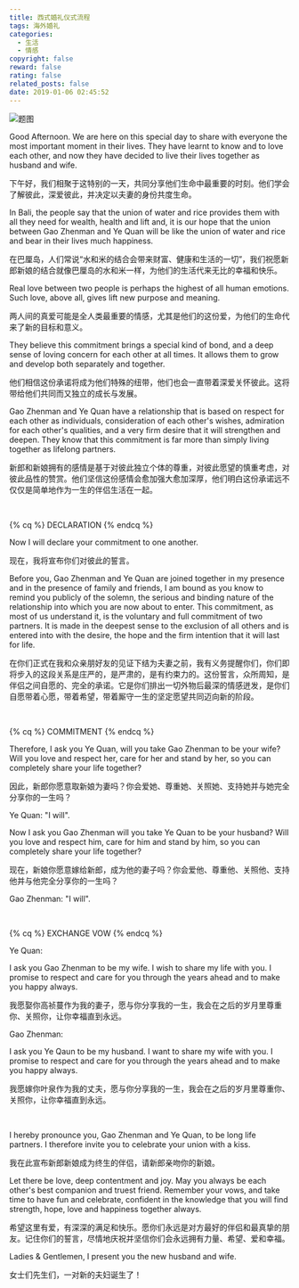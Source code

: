 ```yaml
---
title: 西式婚礼仪式流程
tags: 海外婚礼
categories:
  - 生活
  - 情感
copyright: false
reward: false
rating: false
related_posts: false
date: 2019-01-06 02:45:52
---
```


![题图](http://yearito-1256884783.image.myqcloud.com/thumbnails/wedding.jpg!thumbnail)

Good Afternoon. We are here on this special day to share with everyone the most important moment in their lives. They have learnt to know and to love each other, and now they have decided to live their lives together as husband and wife.

<!-- more -->


下午好，我们相聚于这特别的一天，共同分享他们生命中最重要的时刻。他们学会了解彼此，深爱彼此，并决定以夫妻的身份共度生命。


In Bali, the people say that the union of water and rice provides them with all they need for wealth, health and lift and, it is our hope that the union between Gao Zhenman and Ye Quan will be like the union of water and rice and bear in their lives much happiness.

在巴厘岛，人们常说“水和米的结合会带来财富、健康和生活的一切”，我们祝愿新郎新娘的结合就像巴厘岛的水和米一样，为他们的生活代来无比的幸福和快乐。

Real love between two people is perhaps the highest of all human emotions. Such love, above all, gives lift new purpose and meaning.

两人间的真爱可能是全人类最重要的情感，尤其是他们的这份爱，为他们的生命代来了新的目标和意义。

They believe this commitment brings a special kind of bond, and a deep sense of loving concern for each other at all times. It allows them to grow and develop both separately and together.

他们相信这份承诺将成为他们特殊的纽带，他们也会一直带着深爱关怀彼此。这将带给他们共同而又独立的成长与发展。

Gao Zhenman and Ye Quan have a relationship that is based on respect for each other as individuals, consideration of each other's wishes, admiration for each other's qualities, and a very firm desire that it will strengthen and deepen. They know that this commitment is far more than simply living together as lifelong partners.

新郎和新娘拥有的感情是基于对彼此独立个体的尊重，对彼此愿望的慎重考虑，对彼此品性的赞赏。他们坚信这份感情会愈加强大愈加深厚，他们明白这份承诺远不仅仅是简单地作为一生的伴侣生活在一起。

<br />

{% cq %} DECLARATION {% endcq %}

Now I will declare your commitment to one another.

现在，我将宣布你们对彼此的誓言。

Before you, Gao Zhenman and Ye Quan are joined together in my presence and in the presence of family and friends, I am bound as you know to remind you publicly of the solemn, the serious and binding nature of the relationship into which you are now about to enter. This commitment, as most of us understand it, is the voluntary and full commitment of two partners. It is made in the deepest sense to the exclusion of all others and is entered into with the desire, the hope and the firm intention that it will last for life.

在你们正式在我和众亲朋好友的见证下结为夫妻之前，我有义务提醒你们，你们即将步入的这段关系是庄严的，是严肃的，是有约束力的。这份誓言，众所周知，是伴侣之间自愿的、完全的承诺。它是你们排出一切外物后最深的情感迸发，是你们自愿带着心愿，带着希望，带着厮守一生的坚定愿望共同迈向新的阶段。

<br />

{% cq %} COMMITMENT {% endcq %}

Therefore, I ask you Ye Quan, will you take Gao Zhenman to be your wife? Will you love and respect her, care for her and stand by her, so you can completely share your life together?

因此，新郎你愿意取新娘为妻吗？你会爱她、尊重她、关照她、支持她并与她完全分享你的一生吗？

Ye Quan: "I will".

Now I ask you Gao Zhenman will you take Ye Quan to be your husband? Will you love and respect him, care for him and stand by him, so you can completely share your life together?

现在，新娘你愿意嫁给新郎，成为他的妻子吗？你会爱他、尊重他、关照他、支持他并与他完全分享你的一生吗？

Gao Zhenman: "I will".

<br />

{% cq %} EXCHANGE VOW {% endcq %}

Ye Quan:

I ask you Gao Zhenman to be my wife. I wish to share my life with you. I promise to respect and care for you through the years ahead and to make you happy always.

我愿娶你高祯蔓作为我的妻子，愿与你分享我的一生，我会在之后的岁月里尊重你、关照你，让你幸福直到永远。

Gao Zhenman:

I ask you Ye Qaun to be my husband. I want to share my wife with you. I promise to respect and care for you through the years ahead and to make you happy always.

我愿嫁你叶泉作为我的丈夫，愿与你分享我的一生，我会在之后的岁月里尊重你、关照你，让你幸福直到永远。

<br />

I hereby pronounce you, Gao Zhenman and Ye Quan, to be long life partners. I therefore invite you to celebrate your union with a kiss.

我在此宣布新郎新娘成为终生的伴侣，请新郎亲吻你的新娘。

Let there be love, deep contentment and joy. May you always be each other's best companion and truest friend. Remember your vows, and take time to have fun and celebrate, confident in the knowledge that you will find strength, hope, love and happiness together always.

希望这里有爱，有深深的满足和快乐。愿你们永远是对方最好的伴侣和最真挚的朋友。记住你们的誓言，尽情地庆祝并坚信你们会永远拥有力量、希望、爱和幸福。

Ladies & Gentlemen, I present you the new husband and wife.

女士们先生们，一对新的夫妇诞生了！
